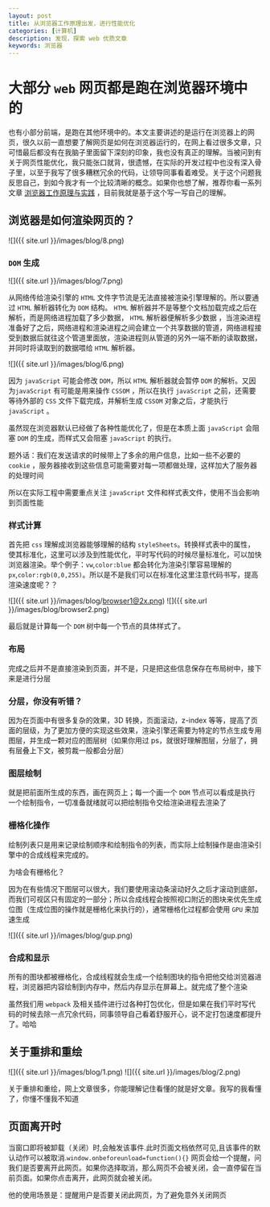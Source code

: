 ```yaml
---
layout: post
title: 从浏览器工作原理出发，进行性能优化
categories: [计算机]
description: 发现，探索 web 优质文章
keywords: 浏览器
---
```


# 大部分 `web` 网页都是跑在浏览器环境中的

也有小部分前端，是跑在其他环境中的。本文主要讲述的是运行在浏览器上的网页，很久以前一直想要了解网页是如何在浏览器运行的，在网上看过很多文章，只可惜最后都没有在我脑子里面留下深刻的印象，我也没有真正的理解。当被问到有关于网页性能优化，我只能张口就背，很遗憾，在实际的开发过程中也没有深入骨子里，以至于我写了很多糟糕冗余的代码，让领导同事看着难受。关于这个问题我反思自己，到如今我才有一个比较清晰的概念。如果你也想了解，推荐你看一系列文章 [浏览器工作原理与实践](https://time.geekbang.org/column/article/118205) ，目前我就是基于这个写一写自己的理解。

## 浏览器是如何渲染网页的？

![]({{ site.url }}/images/blog/8.png)

### `DOM` 生成

![]({{ site.url }}/images/blog/7.png)

从网络传给渲染引擎的 `HTML` 文件字节流是无法直接被渲染引擎理解的。所以要通过 `HTML` 解析器转化为 `DOM` 结构。
`HTML` 解析器并不是等整个文档加载完成之后在解析，而是网络进程加载了多少数据， `HTML` 解析器便解析多少数据
，当渲染进程准备好了之后，网络进程和渲染进程之间会建立一个共享数据的管道，网络进程接受到数据后就往这个管道里面放，渲染进程则从管道的另外一端不断的读取数据，并同时将读取到的数据喂给 `HTML` 解析器。

![]({{ site.url }}/images/blog/6.png)

因为 `javaScript` 可能会修改 `DOM`，所以 `HTML` 解析器就会暂停 `DOM` 的解析。又因为`javaScript` 有可能是用来操作 `CSSOM` ，所以在执行 `javaScript` 之前，还需要等待外部的 `CSS` 文件下载完成，并解析生成 `CSSOM` 对象之后，才能执行 `javaScript` 。

虽然现在浏览器默认已经做了各种性能优化了，但是在本质上面 `javaScript` 会阻塞 `DOM` 的生成，而样式又会阻塞 `javaScript` 的执行。

题外话：我们在发送请求的时候带上了多余的用户信息，比如一些不必要的 `cookie` ，服务器接收到这些信息可能需要对每一项都做处理，这样加大了服务器的处理时间

所以在实际工程中需要重点关注 `javaScript` 文件和样式表文件，使用不当会影响到页面性能

### 样式计算

首先把 `css` 理解成浏览器能够理解的结构 `styleSheets`。转换样式表中的属性，使其标准化，这里可以涉及到性能优化，平时写代码的时候尽量标准化，可以加快浏览器渲染。举个例子：`vw`,`color:blue` 都会转化为渲染引擎容易理解的 `px`,`color:rgb(0,0,255)`。所以是不是我们可以在标准化这里注意代码书写，提高渲染速度呢？？

![]({{ site.url }}/images/blog/browser1@2x.png)
![]({{ site.url }}/images/blog/browser2.png)

最后就是计算每一个 `DOM` 树中每一个节点的具体样式了。

### 布局

完成之后并不是直接渲染到页面，并不是，只是把这些信息保存在布局树中，接下来是进行分层

### 分层，你没有听错？

因为在页面中有很多复杂的效果，3D 转换，页面滚动，z-index 等等，提高了页面的层级，为了更加方便的实现这些效果，渲染引擎还需要为特定的节点生成专用图层，并生成一颗对应的图层树（如果你用过 ps，就很好理解图层，分层了，拥有层叠上下文，被剪裁一般都会分层）

### 图层绘制

就是把前面所生成的东西，画在网页上；每一个画一个 `DOM` 节点可以看成是执行一个绘制指令，一切准备就绪就可以把绘制指令交给渲染进程去渲染了

### 栅格化操作

绘制列表只是用来记录绘制顺序和绘制指令的列表，而实际上绘制操作是由渲染引擎中的合成线程来完成的。

为啥会有栅格化？

因为在有些情况下图层可以很大，我们要使用滚动条滚动好久之后才滚动到底部，而我们可视区只有固定的一部分；所以合成线程会按照视口附近的图块来优先生成位图（生成位图的操作就是栅格化来执行的），通常栅格化过程都会使用 `GPU` 来加速生成

![]({{ site.url }}/images/blog/gup.png)

### 合成和显示

所有的图块都被栅格化，合成线程就会生成一个绘制图块的指令把他交给浏览器进程，浏览器把内容绘制到内存中，然后内存显示在屏幕上。就完成了整个渲染

虽然我们用 `webpack` 及相关插件进行过各种打包优化，但是如果在我们平时写代码的时候去除一点冗余代码，同事领导自己看着舒服开心，说不定打包速度都提升了。哈哈

## 关于重排和重绘

![]({{ site.url }}/images/blog/1.png)
![]({{ site.url }}/images/blog/2.png)

关于重排和重绘，网上文章很多，你能理解记住看懂的就是好文章。我写的我看懂了，你懂不懂我不知道

## 页面离开时

当窗口即将被卸载（关闭）时,会触发该事件.此时页面文档依然可见,且该事件的默认动作可以被取消.`window.onbeforeunload=function(){}` 网页会给一个提醒，问我们是否要离开此网页。如果你选择取消，那么网页不会被关闭，会一直停留在当前页面。如果你点击离开，此网页就会被关闭。

他的使用场景是：提醒用户是否要关闭此网页，为了避免意外关闭网页

